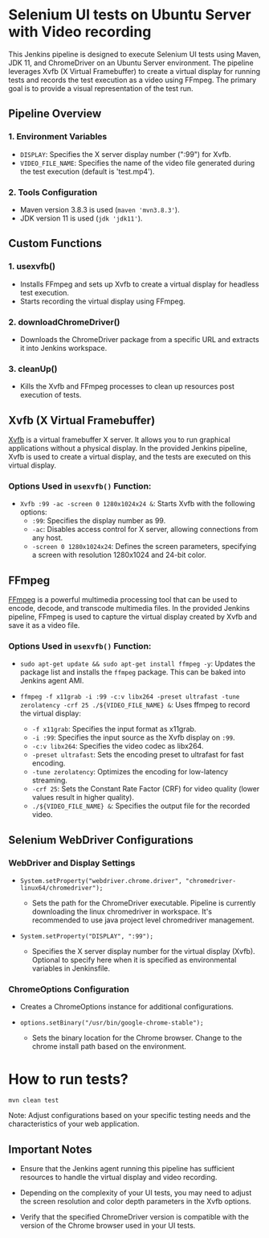 # Selenium UI tests on Ubuntu Server with Video recording

This Jenkins pipeline is designed to execute Selenium UI tests using Maven, JDK 11, and ChromeDriver on an Ubuntu Server environment. The pipeline leverages Xvfb (X Virtual Framebuffer) to create a virtual display for running tests and records the test execution as a video using FFmpeg. The primary goal is to provide a visual representation of the test run.

## Pipeline Overview

### 1. **Environment Variables**
   - `DISPLAY`: Specifies the X server display number (":99") for Xvfb.
   - `VIDEO_FILE_NAME`: Specifies the name of the video file generated during the test execution (default is 'test.mp4').

### 2. **Tools Configuration**
   - Maven version 3.8.3 is used (`maven 'mvn3.8.3'`).
   - JDK version 11 is used (`jdk 'jdk11'`).

## Custom Functions

### 1. **usexvfb()**
   - Installs FFmpeg and sets up Xvfb to create a virtual display for headless test execution.
   - Starts recording the virtual display using FFmpeg.

### 2. **downloadChromeDriver()**
   - Downloads the ChromeDriver package from a specific URL and extracts it into Jenkins workspace.

### 3. **cleanUp()**
   - Kills the Xvfb and FFmpeg processes to clean up resources post execution of tests.

## Xvfb (X Virtual Framebuffer)

[Xvfb](https://www.x.org/releases/X11R7.6/doc/man/man1/Xvfb.1.xhtml) is a virtual framebuffer X server. It allows you to run graphical applications without a physical display. In the provided Jenkins pipeline, Xvfb is used to create a virtual display, and the tests are executed on this virtual display.

### Options Used in `usexvfb()` Function:

- `Xvfb :99 -ac -screen 0 1280x1024x24 &`: Starts Xvfb with the following options:
  - `:99`: Specifies the display number as 99.
  - `-ac`: Disables access control for X server, allowing connections from any host.
  - `-screen 0 1280x1024x24`: Defines the screen parameters, specifying a screen with resolution 1280x1024 and 24-bit color.

## FFmpeg

[FFmpeg](https://www.ffmpeg.org/) is a powerful multimedia processing tool that can be used to encode, decode, and transcode multimedia files. In the provided Jenkins pipeline, FFmpeg is used to capture the virtual display created by Xvfb and save it as a video file.

### Options Used in `usexvfb()` Function:

- `sudo apt-get update && sudo apt-get install ffmpeg -y`: Updates the package list and installs the `ffmpeg` package. This can be baked into Jenkins agent AMI.

- `ffmpeg -f x11grab -i :99 -c:v libx264 -preset ultrafast -tune zerolatency -crf 25 ./${VIDEO_FILE_NAME} &`: Uses ffmpeg to record the virtual display:
  - `-f x11grab`: Specifies the input format as x11grab.
  - `-i :99`: Specifies the input source as the Xvfb display on `:99`.
  - `-c:v libx264`: Specifies the video codec as libx264.
  - `-preset ultrafast`: Sets the encoding preset to ultrafast for fast encoding.
  - `-tune zerolatency`: Optimizes the encoding for low-latency streaming.
  - `-crf 25`: Sets the Constant Rate Factor (CRF) for video quality (lower values result in higher quality).
  - `./${VIDEO_FILE_NAME} &`: Specifies the output file for the recorded video.

## Selenium WebDriver Configurations

### WebDriver and Display Settings

- `System.setProperty("webdriver.chrome.driver", "chromedriver-linux64/chromedriver");`
  - Sets the path for the ChromeDriver executable. Pipeline is currently downloading the linux chromedriver in workspace. It's recommended to use java project level chromedriver management.

- `System.setProperty("DISPLAY", ":99");`
  - Specifies the X server display number for the virtual display (Xvfb). Optional to specify here when it is specified as environmental variables in Jenkinsfile.

### ChromeOptions Configuration

- Creates a ChromeOptions instance for additional configurations.

- `options.setBinary("/usr/bin/google-chrome-stable");`
  - Sets the binary location for the Chrome browser. Change to the chrome install path based on the environment.


# How to run tests?

`mvn clean test`

Note: Adjust configurations based on your specific testing needs and the characteristics of your web application.

## Important Notes

- Ensure that the Jenkins agent running this pipeline has sufficient resources to handle the virtual display and video recording.

- Depending on the complexity of your UI tests, you may need to adjust the screen resolution and color depth parameters in the Xvfb options.

- Verify that the specified ChromeDriver version is compatible with the version of the Chrome browser used in your UI tests.